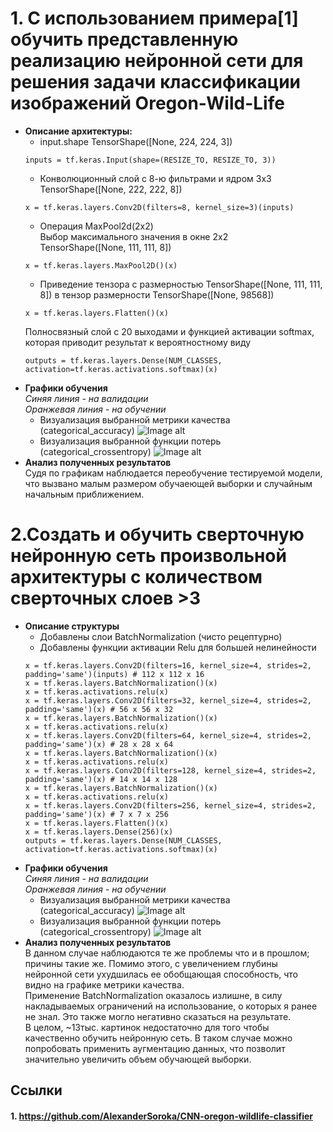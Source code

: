 
# 1. С использованием примера[1] обучить представленную реализацию нейронной сети для решения задачи классификации изображений Oregon-Wild-Life
* **Описание архитектуры:**   
  * input.shape TensorShape([None, 224, 224, 3])
  ```
  inputs = tf.keras.Input(shape=(RESIZE_TO, RESIZE_TO, 3))
  ```
  * Конволюционный слой с 8-ю фильтрами и ядром 3х3    
    TensorShape([None, 222, 222, 8])
  ```
  x = tf.keras.layers.Conv2D(filters=8, kernel_size=3)(inputs)
  ```
  * Операция MaxPool2d(2х2)      
  Выбор максимального значения в окне 2х2     
  TensorShape([None, 111, 111, 8])
  ```
  x = tf.keras.layers.MaxPool2D()(x)
  ```
  * Приведение тензора с размерностью TensorShape([None, 111, 111, 8]) в тензор размерности TensorShape([None, 98568])    
  ```
  x = tf.keras.layers.Flatten()(x)
  ```
  Полносвязный слой с 20 выходами и функцией активации softmax, которая приводит результат к вероятностному виду    
  ```
  outputs = tf.keras.layers.Dense(NUM_CLASSES, activation=tf.keras.activations.softmax)(x)
  ```
* **Графики обучения**   
  *Синяя линия - на валидации*   
  *Оранжевая линия - на обучении*   
  * Визуализация выбранной метрики качества (categorical_accuracy)
![Image alt](https://github.com/Mariwannaxsfzx/RFaCT-labs/blob/main/lab1/graphs/accuracy1.png)
  * Визуализация выбранной функции потерь (categorical_crossentropy)
![Image alt](https://github.com/Mariwannaxsfzx/RFaCT-labs/blob/main/lab1/graphs/loss1.png)
* **Анализ полученных результатов**    
  Судя по графикам наблюдается переобучение тестируемой модели, что вызвано малым размером обучаеющей выборки и случайным начальным приближением. 
# 2.Создать и обучить сверточную нейронную сеть произвольной архитектуры с количеством сверточных слоев >3
* **Описание структуры**  
  * Добавлены слои BatchNormalization (чисто рецептурно)    
  * Добавлены функции активации Relu для большей нелинейности   
  ```
  x = tf.keras.layers.Conv2D(filters=16, kernel_size=4, strides=2, padding='same')(inputs) # 112 x 112 x 16
  x = tf.keras.layers.BatchNormalization()(x)
  x = tf.keras.activations.relu(x)
  x = tf.keras.layers.Conv2D(filters=32, kernel_size=4, strides=2, padding='same')(x) # 56 x 56 x 32
  x = tf.keras.layers.BatchNormalization()(x)
  x = tf.keras.activations.relu(x)
  x = tf.keras.layers.Conv2D(filters=64, kernel_size=4, strides=2, padding='same')(x) # 28 x 28 x 64
  x = tf.keras.layers.BatchNormalization()(x)
  x = tf.keras.activations.relu(x)
  x = tf.keras.layers.Conv2D(filters=128, kernel_size=4, strides=2, padding='same')(x) # 14 x 14 x 128
  x = tf.keras.layers.BatchNormalization()(x)
  x = tf.keras.activations.relu(x)
  x = tf.keras.layers.Conv2D(filters=256, kernel_size=4, strides=2, padding='same')(x) # 7 x 7 x 256
  x = tf.keras.layers.Flatten()(x)
  x = tf.keras.layers.Dense(256)(x)
  outputs = tf.keras.layers.Dense(NUM_CLASSES, activation=tf.keras.activations.softmax)(x)
  ```
* **Графики обучения**   
  *Синяя линия - на валидации*   
  *Оранжевая линия - на обучении*   
  * Визуализация выбранной метрики качества (categorical_accuracy)
![Image alt](https://github.com/Mariwannaxsfzx/RFaCT-labs/blob/main/lab1/graphs/accuracy2.png)
  * Визуализация выбранной функции потерь (categorical_crossentropy)
![Image alt](https://github.com/Mariwannaxsfzx/RFaCT-labs/blob/main/lab1/graphs/loss2.png)
* **Анализ полученных результатов**    
  В данном случае наблюдаются те же проблемы что и в прошлом; причины такие же. Помимо этого, с увеличением глубины нейронной сети ухудшилась ее обобщающая способность, что видно на графике метрики качества.  
  Применение BatchNormalization оказалось излишне, в силу накладываемых ограничений на использование, о которых я ранее не знал. Это также могло негативно сказаться на результате.    
  В целом, ~13тыс. картинок недостаточно для того чтобы качественно обучить нейронную сеть. В таком случае можно попробовать применить аугментацию данных, что позволит значительно увеличить объем обучающей выборки.
## Ссылки
#### 1. https://github.com/AlexanderSoroka/CNN-oregon-wildlife-classifier 
